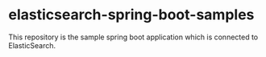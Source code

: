 # elasticsearch-spring-boot-samples

<p>This repository is the sample spring boot application which is connected to ElasticSearch.<p>
